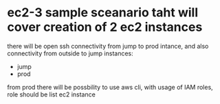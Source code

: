 # ec2-3 sample sceanario taht will cover creation of 2 ec2 instances 

there will be open ssh connectivity from jump to prod intance, and also connectivity from outside to jump
instances: 
* jump
* prod

from prod there will be possbility to use aws cli, with usage of IAM roles, role should be list ec2 instance